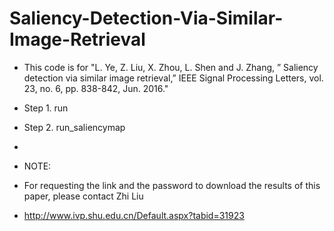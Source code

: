 # Saliency-Detection-Via-Similar-Image-Retrieval
* This code is for "L. Ye, Z. Liu, X. Zhou, L. Shen and J. Zhang, ” Saliency detection via similar image retrieval,” IEEE Signal Processing Letters, vol. 23, no. 6, pp. 838-842, Jun. 2016."

* Step 1. run
* Step 2. run_saliencymap
* 
* NOTE:
* For requesting the link and the password to download the results of this paper, please contact Zhi Liu 
* http://www.ivp.shu.edu.cn/Default.aspx?tabid=31923
